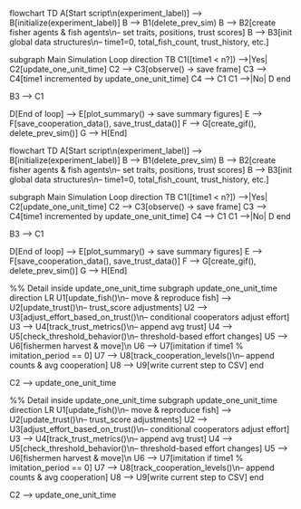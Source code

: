 
flowchart TD
  A[Start script\n(experiment_label)] --> B[initialize(experiment_label)]
  B --> B1(delete_prev_sim)
  B --> B2[create fisher agents & fish agents\n– set traits, positions, trust scores]
  B --> B3[init global data structures\n– time1=0, total_fish_count, trust_history, etc.]

  subgraph Main Simulation Loop
    direction TB
    C1([time1 < n?]) -->|Yes| C2[update_one_unit_time]
    C2 --> C3[observe() → save frame]
    C3 --> C4[time1 incremented by update_one_unit_time]
    C4 --> C1
    C1 -->|No| D
  end

  B3 --> C1

  D[End of loop] --> E[plot_summary() → save summary figures]
  E --> F[save_cooperation_data(), save_trust_data()]
  F --> G[create_gif(), delete_prev_sim()]
  G --> H[End]

flowchart TD
  A[Start script\n(experiment_label)] --> B[initialize(experiment_label)]
  B --> B1(delete_prev_sim)
  B --> B2[create fisher agents & fish agents\n– set traits, positions, trust scores]
  B --> B3[init global data structures\n– time1=0, total_fish_count, trust_history, etc.]

  subgraph Main Simulation Loop
    direction TB
    C1([time1 < n?]) -->|Yes| C2[update_one_unit_time]
    C2 --> C3[observe() → save frame]
    C3 --> C4[time1 incremented by update_one_unit_time]
    C4 --> C1
    C1 -->|No| D
  end

  B3 --> C1

  D[End of loop] --> E[plot_summary() → save summary figures]
  E --> F[save_cooperation_data(), save_trust_data()]
  F --> G[create_gif(), delete_prev_sim()]
  G --> H[End]

  %% Detail inside update_one_unit_time
  subgraph update_one_unit_time
    direction LR
    U1[update_fish()\n– move & reproduce fish] --> U2[update_trust()\n– trust_score adjustments]
    U2 --> U3[adjust_effort_based_on_trust()\n– conditional cooperators adjust effort]
    U3 --> U4[track_trust_metrics()\n– append avg trust]
    U4 --> U5[check_threshold_behavior()\n– threshold-based effort changes]
    U5 --> U6[fishermen harvest & move]\n
    U6 --> U7[imitation if time1 % imitation_period == 0]
    U7 --> U8[track_cooperation_levels()\n– append counts & avg cooperation]
    U8 --> U9[write current step to CSV]
  end

  C2 --> update_one_unit_time

  %% Detail inside update_one_unit_time
  subgraph update_one_unit_time
    direction LR
    U1[update_fish()\n– move & reproduce fish] --> U2[update_trust()\n– trust_score adjustments]
    U2 --> U3[adjust_effort_based_on_trust()\n– conditional cooperators adjust effort]
    U3 --> U4[track_trust_metrics()\n– append avg trust]
    U4 --> U5[check_threshold_behavior()\n– threshold-based effort changes]
    U5 --> U6[fishermen harvest & move]\n
    U6 --> U7[imitation if time1 % imitation_period == 0]
    U7 --> U8[track_cooperation_levels()\n– append counts & avg cooperation]
    U8 --> U9[write current step to CSV]
  end

  C2 --> update_one_unit_time
